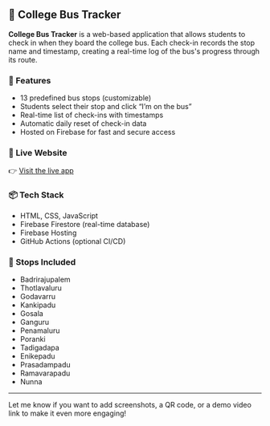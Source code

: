 ## 🚌 College Bus Tracker

**College Bus Tracker** is a web-based application that allows students to check in when they board the college bus. Each check-in records the stop name and timestamp, creating a real-time log of the bus's progress through its route.

### 🔧 Features

- 13 predefined bus stops (customizable)
- Students select their stop and click “I’m on the bus”
- Real-time list of check-ins with timestamps
- Automatic daily reset of check-in data
- Hosted on Firebase for fast and secure access

### 🚀 Live Website

👉 [Visit the live app](https://college-bus-tracker-6ae90.web.app)

### 📦 Tech Stack

- HTML, CSS, JavaScript
- Firebase Firestore (real-time database)
- Firebase Hosting
- GitHub Actions (optional CI/CD)

### 📍 Stops Included

- Badrirajupalem  
- Thotlavaluru  
- Godavarru  
- Kankipadu  
- Gosala  
- Ganguru  
- Penamaluru  
- Poranki  
- Tadigadapa  
- Enikepadu  
- Prasadampadu  
- Ramavarapadu  
- Nunna  

---

Let me know if you want to add screenshots, a QR code, or a demo video link to make it even more engaging!

